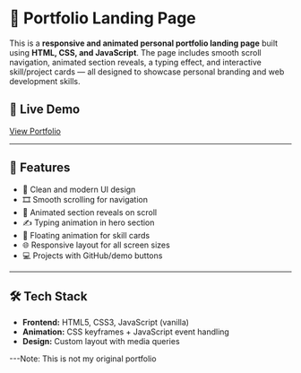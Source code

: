 # 💼 Portfolio Landing Page

This is a **responsive and animated personal portfolio landing page** built using **HTML, CSS, and JavaScript**. The page includes smooth scroll navigation, animated section reveals, a typing effect, and interactive skill/project cards — all designed to showcase personal branding and web development skills.

## 🔗 Live Demo

[View Portfolio]() 

---

## 📌 Features

- 🎯 Clean and modern UI design
- 🎞️ Smooth scrolling for navigation
- 👀 Animated section reveals on scroll
- ✍️ Typing animation in hero section
- 🧠 Floating animation for skill cards
- 🌐 Responsive layout for all screen sizes
- 💻 Projects with GitHub/demo buttons

---

## 🛠️ Tech Stack

- **Frontend:** HTML5, CSS3, JavaScript (vanilla)
- **Animation:** CSS keyframes + JavaScript event handling
- **Design:** Custom layout with media queries

---Note: This is not my original portfolio
